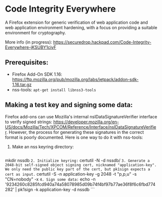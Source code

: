 # Code Integrity Everywhere

A Firefox extension for generic verification of web application code and web application environment hardening, with a focus on providing a suitable environment for cryptography.

More info (in progress): https://securedrop.hackpad.com/Code-Integrity-Everywhere-jKSUBY1civF

## Prerequisites:
* Firefox Add-On SDK 1.16: https://ftp.mozilla.org/pub/mozilla.org/labs/jetpack/addon-sdk-1.16.tar.gz
* nss-tools: `apt-get install libnss3-tools`

## Making a test key and signing some data:
Firefox add-ons can use Mozilla's internal nsIDataSignatureVerifier interface to verify signed strings: https://developer.mozilla.org/en-US/docs/Mozilla/Tech/XPCOM/Reference/Interface/nsIDataSignatureVerifier. However, the process for generating these signatures in the correct format is poorly documented. Here is one way to do it with nss-tools:

1. Make an nss keyring directory:
    ```
mkdir nssdb
    ```
2. Initialize keyring:
    ```
certutil -N -d nssdb/
    ```
3. Generate a 2048-bit self-signed object signing cert, nicknamed "application-key". We only need the public key part of the cert, but pk1sign expects a cert as input.
    ```
certutil -S -n application-key -g 2048 -t "p,p,u" -s "CN=nobody" -x
    ```
4. Sign some data:
    ```
echo -n '9234260c8285fcd940a74a58078985d09b74f4bf97b77ae36f8f6c6fbd774282' | pk1sign -k application-key -d nssdb
    ```
